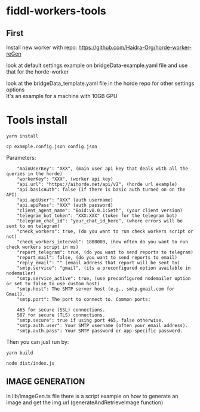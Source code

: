 # fiddl-workers-tools
## First
Install new worker with repo: https://github.com/Haidra-Org/horde-worker-reGen

look at default settings example on bridgeData-example.yaml file and use that for the horde-worker


look at the bridgeData_template.yaml file in the horde repo for other settings options  
It's an example for a machine with 10GB GPU

# Tools install
```
yarn install
```

```
cp example.config.json config.json
```
Parameters:
```
    "mainUserKey": "XXX", (main user api key that deals with all the queries in the horde)
    "workerKey": "XXX", (worker api key)
    "api.url": "https://aihorde.net/api/v2", (horde url example)
    "api.basicAuth": false (if there is basic auth turned on on the API)
    "api.apiUser": "XXX" (auth username)
    "api.apiPass": "XXX" (auth password)
    "client_agent_name": "Boid:v0.0.1:Seth", (your client version)
    "telegram_bot_token": "XXX:XXX" (token for the telegram bot)
    "telegram_chat_id": "your_chat_id_here", (where errors will be sent to on telegram)
    "check_workers": true, (do you want to run check workers script or not)
    "check_workers_interval": 1800000, (how often do you want to run check workers script in ms)
    "report_telegram": true, (do you want to send reports to telegram)
    "report_mail": false, (do you want to send reports to email)
    "reply_email": "" (email address that report will be sent to)
    "smtp.service": "gmail", (its a preconfigured option available in nodemailer)
    "smtp.service_active": true, (use preconfigured nodemailer option or set to false to use custom host)
    "smtp.host": The SMTP server host (e.g., smtp.gmail.com for Gmail).
    "smtp.port": The port to connect to. Common ports:  
    
    465 for secure (SSL) connections.
    587 for secure (TLS) connections.
    "smtp.secure": true if using port 465, false otherwise.
    "smtp.auth.user": Your SMTP username (often your email address).
    "smtp.auth.pass": Your SMTP password or app-specific password.
```

Then you can just run by:
```
yarn build

node dist/index.js 
```

## IMAGE GENERATION
in lib/imageGen.ts file there is a script example on how to generate an image and get the img url (generateAndRetrieveImage function)
